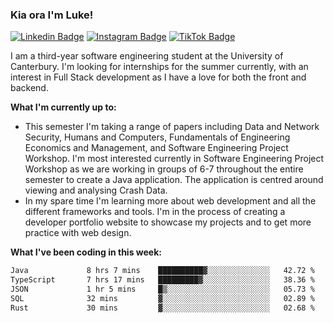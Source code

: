 ### Kia ora I'm Luke!

[![Linkedin Badge](https://img.shields.io/badge/-LinkedIn-0e76a8?style=flat-square&logo=Linkedin&logoColor=white)](https://www.linkedin.com/in/luke-stynes/)
[![Instagram Badge](https://img.shields.io/badge/-Instagram-e4405f?style=flat-square&logo=Instagram&logoColor=white)](https://www.instagram.com/luke.stynes/)
[![TikTok Badge](https://img.shields.io/badge/TikTok-Follow-blue)](https://www.tiktok.com/@luke_stynes)

I am a third-year software engineering student at the University of Canterbury. I'm looking for internships for the summer currently, with an interest in Full Stack development as I have a love for both the front and backend.

**What I'm currently up to:**
- This semester I'm taking a range of papers including Data and Network Security, Humans and Computers, Fundamentals of Engineering Economics and Management, and Software Engineering Project Workshop. I'm most interested currently in Software Engineering Project Workshop as we are working in groups of 6-7 throughout the entire semester to create a Java application. The application is centred around viewing and analysing Crash Data.
- In my spare time I'm learning more about web development and all the different frameworks and tools. I'm in the process of creating a developer portfolio website to showcase my projects and to get more practice with web design.


**What I've been coding in this week:**
<!--START_SECTION:waka-->

```txt
Java             8 hrs 7 mins    ██████████▓░░░░░░░░░░░░░░   42.72 %
TypeScript       7 hrs 17 mins   █████████▓░░░░░░░░░░░░░░░   38.36 %
JSON             1 hr 5 mins     █▒░░░░░░░░░░░░░░░░░░░░░░░   05.73 %
SQL              32 mins         ▓░░░░░░░░░░░░░░░░░░░░░░░░   02.89 %
Rust             30 mins         ▓░░░░░░░░░░░░░░░░░░░░░░░░   02.68 %
```

<!--END_SECTION:waka-->
